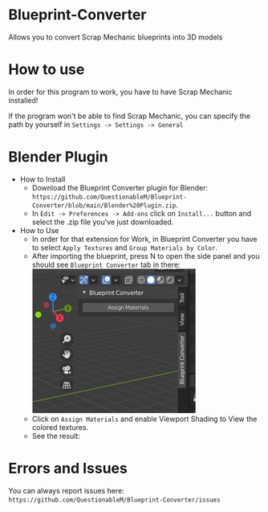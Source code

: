 # Blueprint-Converter
Allows you to convert Scrap Mechanic blueprints into 3D models

# How to use
In order for this program to work, you have to have Scrap Mechanic installed!

If the program won't be able to find Scrap Mechanic, you can specify the path by yourself in `Settings -> Settings -> General`

# Blender Plugin
- How to Install
    - Download the Blueprint Converter plugin for Blender: `https://github.com/QuestionableM/Blueprint-Converter/blob/main/Blender%20Plugin.zip`.
    - In `Edit -> Preferences -> Add-ons` click on `Install...` button and select the .zip file you've just downloaded.
- How to Use
    - In order for that extension for Work, in Blueprint Converter you have to select `Apply Textures` and `Group Materials by Color`.
    - After importing the blueprint, press N to open the side panel and you should see `Blueprint Converter` tab in there:
        ![Guide 1](https://github.com/QuestionableM/Blueprint-Converter/blob/main/Images/BlenderExtension_Guide1.png)
    - Click on `Assign Materials` and enable Viewport Shading to View the colored textures.
    - See the result:

# Errors and Issues
You can always report issues here:
`https://github.com/QuestionableM/Blueprint-Converter/issues`
